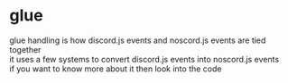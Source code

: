 # glue

glue handling is how discord.js events and noscord.js events are tied together<br>
it uses a few systems to convert discord.js events into noscord.js events<br>
if you want to know more about it then look into the code
